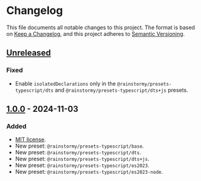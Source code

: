 # Changelog

This file documents all notable changes to this project. The format is based
on [Keep a Changelog](https://keepachangelog.com/en/1.1.0), and this project
adheres to [Semantic Versioning](https://semver.org/spec/v2.0.0.html).

## [Unreleased]
### Fixed
- Enable `isolatedDeclarations` only in the `@rainstormy/presets-typescript/dts`
  and `@rainstormy/presets-typescript/dts+js` presets.

## [1.0.0] - 2024-11-03
### Added
- [MIT license](https://choosealicense.com/licenses/mit).
- New preset: `@rainstormy/presets-typescript/base`.
- New preset: `@rainstormy/presets-typescript/dts`.
- New preset: `@rainstormy/presets-typescript/dts+js`.
- New preset: `@rainstormy/presets-typescript/es2023`.
- New preset: `@rainstormy/presets-typescript/es2023-node`.

[unreleased]: https://github.com/rainstormy/presets-typescript/compare/v1.0.0...HEAD
[1.0.0]: https://github.com/rainstormy/presets-typescript/releases/tag/v1.0.0
